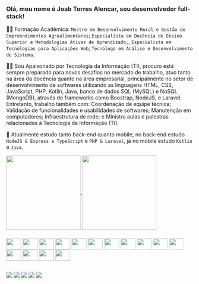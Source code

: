 ### Olá, meu nome é Joab Torres Alencar, sou desenvolvedor full-stack!
👨‍🎓 Formação Acadêmica: `Mestre em Desenvolvimento Rural e Gestão de Empreendimentos Agroalimentares`; `Especialista em Docência do Ensino Superior e Metodologias Ativas de Aprendizado;`, `Especialista em Tecnologias para Aplicações Web`; `Tecnólogo em Análise e Desenvolvimento de Sistema`.

👨‍💻 Sou Apaixonado por Tecnologia da Informação (TI), procuro está sempre preparado para novos desafios no mercado de trabalho, atuo tanto na área da docência quanto na área empresarial, principalmente no setor de desenvolvimento de softwares utilizando as linguagens HTML, CSS, JavaScript, PHP, Kotlin, Java, banco de dados SQL (MySQL) e NoSQL (MongoDB), através de frameworks como Boostrap, NodeJS, e Laravel. Entretanto, trabalho também com: Coordenação de equipe técnica; Validação de funcionalidades e usabilidades de softwares; Manutenção em computadores; Infraestrutura de rede; e Ministro aulas e palestras relacionadas à Tecnologia da Informação (TI).

🌱 Atualmente estudo tanto back-end quanto mobile, no back-end estudo `NodeJS & Express e TypeScript` e `PHP & Laravel`, já no mobile estudo `Kotlin` e `Java`.

<a href="https://github.com/joabtorres/github-readme-stats">
  <img height=200 align="center" src="https://github-readme-stats.vercel.app/api?username=joabtorres&show_icons=true&theme=tokyonight" />
</a>
<a href="https://github.com/joabtorres/convoychat">
  <img height=200 align="center" src="https://github-readme-stats.vercel.app/api/top-langs?username=joabtorres&layout=compact&langs_count=8&card_width=320&theme=tokyonight" />
</a>

### 

<div style="diplay: inline-block">
  <img align="center" height="30" width="40" src="https://cdn.jsdelivr.net/gh/devicons/devicon/icons/html5/html5-original.svg" />    
  <img align="center" height="30" width="40"   src="https://cdn.jsdelivr.net/gh/devicons/devicon/icons/css3/css3-original.svg" />
  <img align="center" height="30" width="40" src="https://cdn.jsdelivr.net/gh/devicons/devicon/icons/bootstrap/bootstrap-original.svg" />
  <img align="center" height="30" width="40" src="https://cdn.jsdelivr.net/gh/devicons/devicon/icons/javascript/javascript-original.svg" />
  <img align="center" height="30" width="40" src="https://cdn.jsdelivr.net/gh/devicons/devicon/icons/typescript/typescript-original.svg" />       
  <img align="center" height="30" width="40" align="center" height="30" width="40" src="https://cdn.jsdelivr.net/gh/devicons/devicon/icons/jquery/jquery-original.svg" />
  <img align="center" height="30" width="40" src="https://cdn.jsdelivr.net/gh/devicons/devicon/icons/php/php-original.svg" />
  <img align="center" height="30" width="40" src="https://cdn.jsdelivr.net/gh/devicons/devicon/icons/laravel/laravel-plain.svg" />
  <img align="center" height="30" width="40" src="https://cdn.jsdelivr.net/gh/devicons/devicon/icons/nodejs/nodejs-original.svg" />
  <img align="center" height="30" width="40" src="https://cdn.jsdelivr.net/gh/devicons/devicon/icons/express/express-original.svg" />
  <img align="center" height="30" width="40" src="https://cdn.jsdelivr.net/gh/devicons/devicon/icons/kotlin/kotlin-original.svg" />
  <img align="center" height="30" width="40" src="https://cdn.jsdelivr.net/gh/devicons/devicon/icons/java/java-original.svg" />
  <img align="center" height="30" width="40"src="https://cdn.jsdelivr.net/gh/devicons/devicon/icons/photoshop/photoshop-plain.svg" />  
  <img  align="center" height="30" width="40" src="https://cdn.jsdelivr.net/gh/devicons/devicon/icons/android/android-original.svg" />      
  <img align="center" height="30" width="40" src="https://cdn.jsdelivr.net/gh/devicons/devicon/icons/androidstudio/androidstudio-original.svg" />
</div>

## 

<div> 
  <a href="https://www.joabtorres.com.br/" target="_blank"><img src="https://img.shields.io/badge/website-000000?style=for-the-badge&logo=About.me&logoColor=white" target="_blank"></a>
  <a href="https://www.youtube.com/channel/joabta" target="_blank"><img src="https://img.shields.io/badge/YouTube-FF0000?style=for-the-badge&logo=youtube&logoColor=white" target="_blank"></a>
  <a href="https://instagram.com/joabta" target="_blank"><img src="https://img.shields.io/badge/-Instagram-%23E4405F?style=for-the-badge&logo=instagram&logoColor=white" target="_blank"></a>
 	<a href = "mailto:joabtorres1508@gmail.com"><img src="https://img.shields.io/badge/-Gmail-%23333?style=for-the-badge&logo=gmail&logoColor=white" target="_blank"></a>
  <a href="https://www.linkedin.com/in/joabta" target="_blank"><img src="https://img.shields.io/badge/-LinkedIn-%230077B5?style=for-the-badge&logo=linkedin&logoColor=white" target="_blank"></a> 
  
</div>
